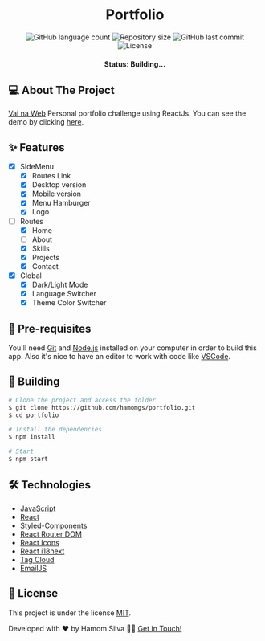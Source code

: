 <h1 align="center">Portfolio</h1>

<p align="center">
  <img alt="GitHub language count" src="https://img.shields.io/github/languages/count/hamomgs/portfolio?color=%2304D361" />

  <img alt="Repository size" src="https://img.shields.io/github/repo-size/hamomgs/portfolio" />
  
  <img alt="GitHub last commit" src="https://img.shields.io/github/last-commit/hamomgs/portfolio" />
    
   <img alt="License" src="https://img.shields.io/badge/license-MIT-brightgreen" />
</p>

<h4 align="center">Status: Building...</h4>

## 💻 About The Project
[Vai na Web](https://vainaweb.com.br) Personal portfolio challenge using ReactJs.
You can see the demo by clicking [here](https://portfolio-hamomgs.vercel.app/).

<!-- ### Mobile

<img src="" alt="mobile version" width="300px" />

### Web

<img src="" alt="web version" width="800px" /> -->

## ✨ Features

- [X] SideMenu
    - [X] Routes Link
    - [X] Desktop version
    - [X] Mobile version
    - [X] Menu Hamburger
    - [X] Logo
- [ ] Routes
    - [X] Home
    - [ ] About
    - [X] Skills
    - [X] Projects
    - [X] Contact
- [X] Global
    - [X] Dark/Light Mode
    - [X] Language Switcher
    - [X] Theme Color Switcher

## 🚀 Pre-requisites

You'll need [Git](https://git-scm.com) and [Node.js](https://nodejs.org) installed on your computer in order to build this app. Also it's nice to have an editor to work with code like [VSCode](https://code.visualstudio.com/).

## 🎲 Building

```bash
# Clone the project and access the folder
$ git clone https://github.com/hamomgs/portfolio.git
$ cd portfolio

# Install the dependencies
$ npm install

# Start
$ npm start
```

## 🛠 Technologies

- [JavaScript](https://devdocs.io/javascript/)
- [React](https://pt-br.reactjs.org/)
- [Styled-Components](https://styled-components.com)
- [React Router DOM](https://www.npmjs.com/package/react-router-dom)
- [React Icons](https://react-icons.github.io/react-icons)
- [React i18next](https://react.i18next.com/)
- [Tag Cloud](https://www.npmjs.com/package/TagCloud)
- [EmailJS](https://www.emailjs.com/)

## 📝 License

This project is under the license [MIT](https://github.com/hamomgs/portfolio/blob/main/LICENCE).

Developed with ❤ by Hamom Silva 👋🏽 [Get in Touch!](Https://www.linkedin.com/in/hamomgs/)

